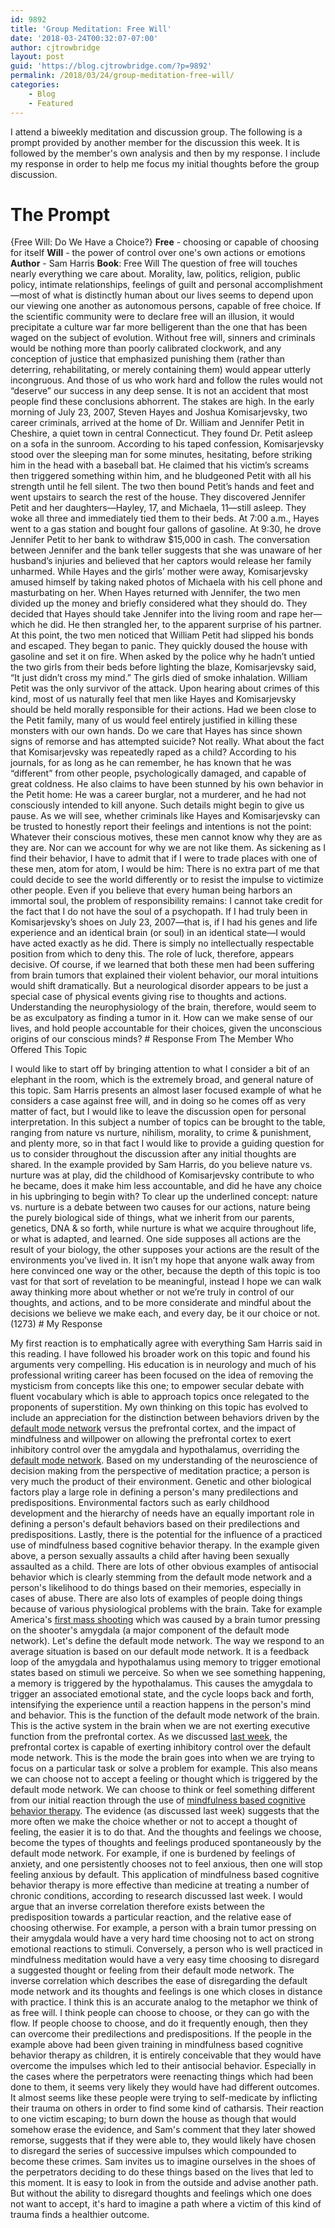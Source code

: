 ```yaml
---
id: 9892
title: 'Group Meditation: Free Will'
date: '2018-03-24T00:32:07-07:00'
author: cjtrowbridge
layout: post
guid: 'https://blog.cjtrowbridge.com/?p=9892'
permalink: /2018/03/24/group-meditation-free-will/
categories:
    - Blog
    - Featured
---
```


I attend a biweekly meditation and discussion group. The following is a prompt provided by another member for the discussion this week. It is followed by the member's own analysis and then by my response. I include my response in order to help me focus my initial thoughts before the group discussion.

# The Prompt

{Free Will: Do We Have a Choice?} **Free** - choosing or capable of choosing for itself **Will** - the power of control over one's own actions or emotions **Author** - Sam Harris **Book**: Free Will The question of free will touches nearly everything we care about. Morality, law, politics, religion, public policy, intimate relationships, feelings of guilt and personal accomplishment—most of what is distinctly human about our lives seems to depend upon our viewing one another as autonomous persons, capable of free choice. If the scientific community were to declare free will an illusion, it would precipitate a culture war far more belligerent than the one that has been waged on the subject of evolution. Without free will, sinners and criminals would be nothing more than poorly calibrated clockwork, and any conception of justice that emphasized punishing them (rather than deterring, rehabilitating, or merely containing them) would appear utterly incongruous. And those of us who work hard and follow the rules would not “deserve” our success in any deep sense. It is not an accident that most people find these conclusions abhorrent. The stakes are high. In the early morning of July 23, 2007, Steven Hayes and Joshua Komisarjevsky, two career criminals, arrived at the home of Dr. William and Jennifer Petit in Cheshire, a quiet town in central Connecticut. They found Dr. Petit asleep on a sofa in the sunroom. According to his taped confession, Komisarjevsky stood over the sleeping man for some minutes, hesitating, before striking him in the head with a baseball bat. He claimed that his victim’s screams then triggered something within him, and he bludgeoned Petit with all his strength until he fell silent. The two then bound Petit’s hands and feet and went upstairs to search the rest of the house. They discovered Jennifer Petit and her daughters—Hayley, 17, and Michaela, 11—still asleep. They woke all three and immediately tied them to their beds. At 7:00 a.m., Hayes went to a gas station and bought four gallons of gasoline. At 9:30, he drove Jennifer Petit to her bank to withdraw $15,000 in cash. The conversation between Jennifer and the bank teller suggests that she was unaware of her husband’s injuries and believed that her captors would release her family unharmed. While Hayes and the girls’ mother were away, Komisarjevsky amused himself by taking naked photos of Michaela with his cell phone and masturbating on her. When Hayes returned with Jennifer, the two men divided up the money and briefly considered what they should do. They decided that Hayes should take Jennifer into the living room and rape her—which he did. He then strangled her, to the apparent surprise of his partner. At this point, the two men noticed that William Petit had slipped his bonds and escaped. They began to panic. They quickly doused the house with gasoline and set it on fire. When asked by the police why he hadn’t untied the two girls from their beds before lighting the blaze, Komisarjevsky said, “It just didn’t cross my mind.” The girls died of smoke inhalation. William Petit was the only survivor of the attack. Upon hearing about crimes of this kind, most of us naturally feel that men like Hayes and Komisarjevsky should be held morally responsible for their actions. Had we been close to the Petit family, many of us would feel entirely justified in killing these monsters with our own hands. Do we care that Hayes has since shown signs of remorse and has attempted suicide? Not really. What about the fact that Komisarjevsky was repeatedly raped as a child? According to his journals, for as long as he can remember, he has known that he was “different” from other people, psychologically damaged, and capable of great coldness. He also claims to have been stunned by his own behavior in the Petit home: He was a career burglar, not a murderer, and he had not consciously intended to kill anyone. Such details might begin to give us pause. As we will see, whether criminals like Hayes and Komisarjevsky can be trusted to honestly report their feelings and intentions is not the point: Whatever their conscious motives, these men cannot know why they are as they are. Nor can we account for why we are not like them. As sickening as I find their behavior, I have to admit that if I were to trade places with one of these men, atom for atom, I would be him: There is no extra part of me that could decide to see the world differently or to resist the impulse to victimize other people. Even if you believe that every human being harbors an immortal soul, the problem of responsibility remains: I cannot take credit for the fact that I do not have the soul of a psychopath. If I had truly been in Komisarjevsky’s shoes on July 23, 2007—that is, if I had his genes and life experience and an identical brain (or soul) in an identical state—I would have acted exactly as he did. There is simply no intellectually respectable position from which to deny this. The role of luck, therefore, appears decisive. Of course, if we learned that both these men had been suffering from brain tumors that explained their violent behavior, our moral intuitions would shift dramatically. But a neurological disorder appears to be just a special case of physical events giving rise to thoughts and actions. Understanding the neurophysiology of the brain, therefore, would seem to be as exculpatory as finding a tumor in it. How can we make sense of our lives, and hold people accountable for their choices, given the unconscious origins of our conscious minds? # Response From The Member Who Offered This Topic

I would like to start off by bringing attention to what I consider a bit of an elephant in the room, which is the extremely broad, and general nature of this topic. Sam Harris presents an almost laser focused example of what he considers a case against free will, and in doing so he comes off as very matter of fact, but I would like to leave the discussion open for personal interpretation. In this subject a number of topics can be brought to the table, ranging from nature vs nurture, nihilism, morality, to crime &amp; punishment, and plenty more, so in that fact I would like to provide a guiding question for us to consider throughout the discussion after any initial thoughts are shared. In the example provided by Sam Harris, do you believe nature vs. nurture was at play, did the childhood of Komisarjevsky contribute to who he became, does it make him less accountable, and did he have any choice in his upbringing to begin with? To clear up the underlined concept: nature vs. nurture is a debate between two causes for our actions, nature being the purely biological side of things, what we inherit from our parents, genetics, DNA &amp; so forth, while nurture is what we acquire throughout life, or what is adapted, and learned. One side supposes all actions are the result of your biology, the other supposes your actions are the result of the environments you’ve lived in. It isn’t my hope that anyone walk away from here convinced one way or the other, because the depth of this topic is too vast for that sort of revelation to be meaningful, instead I hope we can walk away thinking more about whether or not we’re truly in control of our thoughts, and actions, and to be more considerate and mindful about the decisions we believe we make each, and every day, be it our choice or not. (1273) # My Response

My first reaction is to emphatically agree with everything Sam Harris said in this reading. I have followed his broader work on this topic and found his arguments very compelling. His education is in neurology and much of his professional writing career has been focused on the idea of removing the mysticism from concepts like this one; to empower secular debate with fluent vocabulary which is able to approach topics once relegated to the proponents of superstition. My own thinking on this topic has evolved to include an appreciation for the distinction between behaviors driven by the [default mode network](https://en.wikipedia.org/wiki/Default_mode_network) versus the prefrontal cortex, and the impact of mindfulness and willpower on allowing the prefrontal cortex to exert inhibitory control over the amygdala and hypothalamus, overriding the [default mode network](https://en.wikipedia.org/wiki/Default_mode_network). Based on my understanding of the neuroscience of decision making from the perspective of meditation practice; a person is very much the product of their environment. Genetic and other biological factors play a large role in defining a person's many predilections and predispositions. Environmental factors such as early childhood development and the hierarchy of needs have an equally important role in defining a person's default behaviors based on their predilections and predispositions. Lastly, there is the potential for the influence of a practiced use of mindfulness based cognitive behavior therapy. In the example given above, a person sexually assaults a child after having been sexually assaulted as a child. There are lots of other obvious examples of antisocial behavior which is clearly stemming from the default mode network and a person's likelihood to do things based on their memories, especially in cases of abuse. There are also lots of examples of people doing things because of various physiological problems with the brain. Take for example America's [first mass shooting](https://en.wikipedia.org/wiki/Charles_Whitman) which was caused by a brain tumor pressing on the shooter's amygdala (a major component of the default mode network). Let's define the default mode network. The way we respond to an average situation is based on our default mode network. It is a feedback loop of the amygdala and hypothalamus using memory to trigger emotional states based on stimuli we perceive. So when we see something happening, a memory is triggered by the hypothalamus. This causes the amygdala to trigger an associated emotional state, and the cycle loops back and forth, intensifying the experience until a reaction happens in the person's mind and behavior. This is the function of the default mode network of the brain. This is the active system in the brain when we are not exerting executive function from the prefrontal cortex. As we discussed [last week](https://blog.cjtrowbridge.com/2018/02/26/mindfulness-difference-pain-suffering/), the prefrontal cortex is capable of exerting inhibitory control over the default mode network. This is the mode the brain goes into when we are trying to focus on a particular task or solve a problem for example. This also means we can choose not to accept a feeling or thought which is triggered by the default mode network. We can choose to think or feel something different from our initial reaction through the use of [mindfulness based cognitive behavior therapy](https://blog.cjtrowbridge.com/2018/02/26/mindfulness-difference-pain-suffering/). The evidence (as discussed last week) suggests that the more often we make the choice whether or not to accept a thought of feeling, the easier it is to do that. And the thoughts and feelings we choose, become the types of thoughts and feelings produced spontaneously by the default mode network. For example, if one is burdened by feelings of anxiety, and one persistently chooses not to feel anxious, then one will stop feeling anxious by default. This application of mindfulness based cognitive behavior therapy is more effective than medicine at treating a number of chronic conditions, according to research discussed last week. I would argue that an inverse correlation therefore exists between the predisposition towards a particular reaction, and the relative ease of choosing otherwise. For example, a person with a brain tumor pressing on their amygdala would have a very hard time choosing not to act on strong emotional reactions to stimuli. Conversely, a person who is well practiced in mindfulness meditation would have a very easy time choosing to disregard a suggested thought or feeling from their default mode network. The inverse correlation which describes the ease of disregarding the default mode network and its thoughts and feelings is one which closes in distance with practice. I think this is an accurate analog to the metaphor we think of as free will. I think people can choose to choose, or they can go with the flow. If people choose to choose, and do it frequently enough, then they can overcome their predilections and predispositions. If the people in the example above had been given training in mindfulness based cognitive behavior therapy as children, it is entirely conceivable that they would have overcome the impulses which led to their antisocial behavior. Especially in the cases where the perpetrators were reenacting things which had been done to them, it seems very likely they would have had different outcomes. It almost seems like these people were trying to self-medicate by inflicting their trauma on others in order to find some kind of catharsis. Their reaction to one victim escaping; to burn down the house as though that would somehow erase the evidence, and Sam's comment that they later showed remorse, suggests that if they were able to, they would likely have chosen to disregard the series of successive impulses which compounded to become these crimes. Sam invites us to imagine ourselves in the shoes of the perpetrators deciding to do these things based on the lives that led to this moment. It is easy to look in from the outside and advise another path. But without the ability to disregard thoughts and feelings which one does not want to accept, it's hard to imagine a path where a victim of this kind of trauma finds a healthier outcome. 